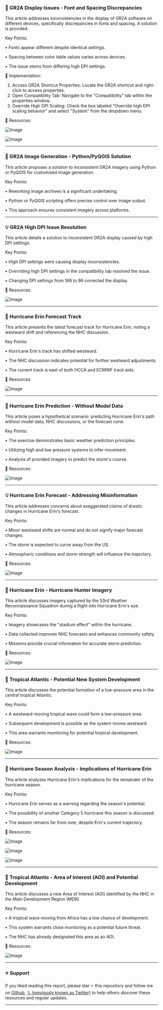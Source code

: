 ### 🤖 GR2A Display Issues - Font and Spacing Discrepancies

This article addresses inconsistencies in the display of GR2A software on different devices, specifically discrepancies in fonts and spacing.  A solution is provided.

Key Points:

• Fonts appear different despite identical settings.


• Spacing between color table values varies across devices.


• The issue stems from differing high DPI settings.



🚀 Implementation:

1. Access GR2A Shortcut Properties: Locate the GR2A shortcut and right-click to access properties.
2. Open Compatibility Tab: Navigate to the "Compatibility" tab within the properties window.
3. Override High DPI Scaling: Check the box labeled "Override high DPI scaling behavior" and select "System" from the dropdown menu.


🔗 Resources:

![Image](https://pbs.twimg.com/media/Gyhib1HXgAAhrrv?format=jpg&name=small)

![Image](https://pbs.twimg.com/media/Gyhib1LXwAQOUfY?format=jpg&name=small)


---

### 🤖 GR2A Image Generation - Python/PyQGIS Solution

This article proposes a solution to inconsistent GR2A imagery using Python or PyQGIS for customized image generation.

Key Points:

• Reworking image archives is a significant undertaking.


• Python or PyQGIS scripting offers precise control over image output.


• This approach ensures consistent imagery across platforms.



---

### 💡 GR2A High DPI Issue Resolution

This article details a solution to inconsistent GR2A display caused by high DPI settings.

Key Points:

• High DPI settings were causing display inconsistencies.


• Overriding high DPI settings in the compatibility tab resolved the issue.


• Changing DPI settings from 168 to 96 corrected the display.



🔗 Resources:

![Image](https://pbs.twimg.com/media/Gyhzq_0XgAETILl?format=jpg&name=small)


---

### 🤖 Hurricane Erin Forecast Track

This article presents the latest forecast track for Hurricane Erin, noting a westward shift and referencing the NHC discussion.

Key Points:

• Hurricane Erin's track has shifted westward.


• The NHC discussion indicates potential for further westward adjustments.


• The current track is east of both HCCA and ECMWF track aids.



🔗 Resources:

![Image](https://pbs.twimg.com/media/GyhcQiOW4AA77m1?format=png&name=small)


---

### 🤖 Hurricane Erin Prediction - Without Model Data

This article poses a hypothetical scenario: predicting Hurricane Erin's path without model data, NHC discussions, or the forecast cone.

Key Points:

• The exercise demonstrates basic weather prediction principles.


•  Utilizing high and low pressure systems to infer movement.


•  Analysis of provided imagery to predict the storm's course.


🔗 Resources:

![Image](https://pbs.twimg.com/media/GyhNE5KWEAEpSIF?format=png&name=small)


---

### 💡 Hurricane Erin Forecast - Addressing Misinformation

This article addresses concerns about exaggerated claims of drastic changes in Hurricane Erin's forecast.

Key Points:

• Minor westward shifts are normal and do not signify major forecast changes.


• The storm is expected to curve away from the US.


• Atmospheric conditions and storm strength will influence the trajectory.



🔗 Resources:

![Image](https://pbs.twimg.com/media/GyhNXDLXkAAuWoQ?format=jpg&name=small)


---

### 🤖 Hurricane Erin - Hurricane Hunter Imagery

This article discusses imagery captured by the 53rd Weather Reconnaissance Squadron during a flight into Hurricane Erin's eye.

Key Points:

• Imagery showcases the "stadium effect" within the hurricane.


• Data collected improves NHC forecasts and enhances community safety.


• Missions provide crucial information for accurate storm prediction.



🔗 Resources:

![Image](https://pbs.twimg.com/amplify_video_thumb/1956826930604392448/img/xEe-ieLT8stVMzAo.jpg)


---

### 🤖 Tropical Atlantic - Potential New System Development

This article discusses the potential formation of a low-pressure area in the central tropical Atlantic.

Key Points:

• A westward-moving tropical wave could form a low-pressure area.


•  Subsequent development is possible as the system moves westward.


• This area warrants monitoring for potential tropical development.


🔗 Resources:

![Image](https://pbs.twimg.com/media/GyhLxZtW8AAVNyk?format=png&name=small)


---

### 🤖 Hurricane Season Analysis - Implications of Hurricane Erin

This article analyzes Hurricane Erin's implications for the remainder of the hurricane season.

Key Points:

• Hurricane Erin serves as a warning regarding the season's potential.


• The possibility of another Category 5 hurricane this season is discussed.


• The season remains far from over, despite Erin's current trajectory.



🔗 Resources:

![Image](https://pbs.twimg.com/media/GygwG7EXoAAIj8I?format=jpg&name=small)

![Image](https://pbs.twimg.com/media/GygwG7TWgAAv8hd?format=jpg&name=small)

![Image](https://pbs.twimg.com/media/GygwG7JXkAAuZL8?format=jpg&name=360x360)


---

### 🤖 Tropical Atlantic - Area of Interest (AOI) and Potential Development

This article discusses a new Area of Interest (AOI) identified by the NHC in the Main Development Region (MDR).

Key Points:

• A tropical wave moving from Africa has a low chance of development.


• This system warrants close monitoring as a potential future threat.


• The NHC has already designated this area as an AOI.



🔗 Resources:

![Image](https://pbs.twimg.com/media/Gygv9KjWQAASmDK?format=png&name=small)


---

### ⭐️ Support

If you liked reading this report, please star ⭐️ this repository and follow me on [Github](https://github.com/Drix10), [𝕏 (previously known as Twitter)](https://x.com/DRIX_10_) to help others discover these resources and regular updates.

---
